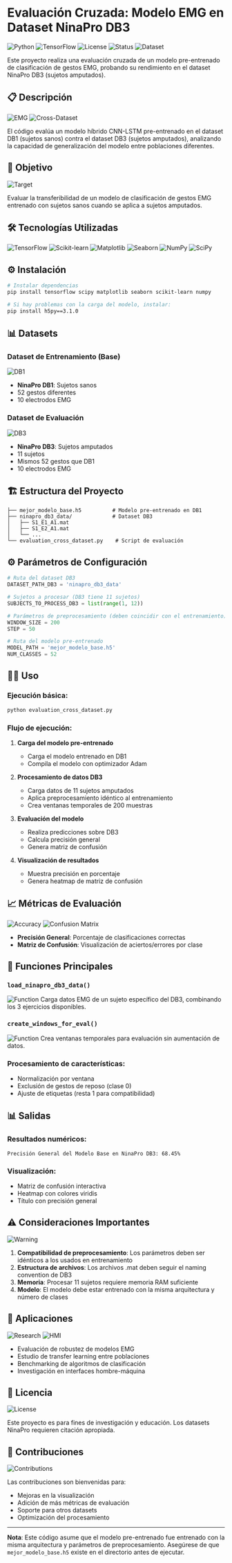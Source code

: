 # Evaluación Cruzada: Modelo EMG en Dataset NinaPro DB3

![Python](https://img.shields.io/badge/Python-3.7%2B-blue)
![TensorFlow](https://img.shields.io/badge/TensorFlow-2.x-orange)
![License](https://img.shields.io/badge/License-MIT-green)
![Status](https://img.shields.io/badge/Status-Active-success)
![Dataset](https://img.shields.io/badge/Dataset-NinaPro_DB3-yellow)

Este proyecto realiza una evaluación cruzada de un modelo pre-entrenado de clasificación de gestos EMG, probando su rendimiento en el dataset NinaPro DB3 (sujetos amputados).

## 📋 Descripción

![EMG](https://img.shields.io/badge/EMG-Classification-purple)
![Cross-Dataset](https://img.shields.io/badge/Evaluation-Cross--Dataset-red)

El código evalúa un modelo híbrido CNN-LSTM pre-entrenado en el dataset DB1 (sujetos sanos) contra el dataset DB3 (sujetos amputados), analizando la capacidad de generalización del modelo entre poblaciones diferentes.

## 🎯 Objetivo

![Target](https://img.shields.io/badge/Goal-Model_Transferability-blueviolet)

Evaluar la transferibilidad de un modelo de clasificación de gestos EMG entrenado con sujetos sanos cuando se aplica a sujetos amputados.

## 🛠️ Tecnologías Utilizadas

![TensorFlow](https://img.shields.io/badge/TensorFlow-Keras-FF6F00)
![Scikit-learn](https://img.shields.io/badge/Scikit--learn-Metrics-F7931E)
![Matplotlib](https://img.shields.io/badge/Matplotlib-Visualization-11557C)
![Seaborn](https://img.shields.io/badge/Seaborn-Heatmaps-4BB5B2)
![NumPy](https://img.shields.io/badge/NumPy-Arrays-013243)
![SciPy](https://img.shields.io/badge/SciPy-.mat_loading-8CAAE6)

## ⚙️ Instalación

```bash
# Instalar dependencias
pip install tensorflow scipy matplotlib seaborn scikit-learn numpy

# Si hay problemas con la carga del modelo, instalar:
pip install h5py==3.1.0
```

## 📊 Datasets

### Dataset de Entrenamiento (Base)
![DB1](https://img.shields.io/badge/DB1-Healthy_Subjects-green)
- **NinaPro DB1**: Sujetos sanos
- 52 gestos diferentes
- 10 electrodos EMG

### Dataset de Evaluación
![DB3](https://img.shields.io/badge/DB3-Amputated_Subjects-orange)
- **NinaPro DB3**: Sujetos amputados
- 11 sujetos
- Mismos 52 gestos que DB1
- 10 electrodos EMG

## 🏗️ Estructura del Proyecto

```
├── mejor_modelo_base.h5          # Modelo pre-entrenado en DB1
├── ninapro_db3_data/             # Dataset DB3
│   ├── S1_E1_A1.mat
│   ├── S1_E2_A1.mat
│   └── ...
└── evaluation_cross_dataset.py    # Script de evaluación
```

## ⚙️ Parámetros de Configuración

```python
# Ruta del dataset DB3
DATASET_PATH_DB3 = 'ninapro_db3_data'

# Sujetos a procesar (DB3 tiene 11 sujetos)
SUBJECTS_TO_PROCESS_DB3 = list(range(1, 12))

# Parámetros de preprocesamiento (deben coincidir con el entrenamiento)
WINDOW_SIZE = 200
STEP = 50

# Ruta del modelo pre-entrenado
MODEL_PATH = 'mejor_modelo_base.h5'
NUM_CLASSES = 52
```

## 🏃‍♂️ Uso

### Ejecución básica:
```bash
python evaluation_cross_dataset.py
```

### Flujo de ejecución:

1. **Carga del modelo pre-entrenado**
   - Carga el modelo entrenado en DB1
   - Compila el modelo con optimizador Adam

2. **Procesamiento de datos DB3**
   - Carga datos de 11 sujetos amputados
   - Aplica preprocesamiento idéntico al entrenamiento
   - Crea ventanas temporales de 200 muestras

3. **Evaluación del modelo**
   - Realiza predicciones sobre DB3
   - Calcula precisión general
   - Genera matriz de confusión

4. **Visualización de resultados**
   - Muestra precisión en porcentaje
   - Genera heatmap de matriz de confusión

## 📈 Métricas de Evaluación

![Accuracy](https://img.shields.io/badge/Metric-Accuracy-blue)
![Confusion Matrix](https://img.shields.io/badge/Metric-Confusion_Matrix-green)

- **Precisión General**: Porcentaje de clasificaciones correctas
- **Matriz de Confusión**: Visualización de aciertos/errores por clase

## 🔧 Funciones Principales

### `load_ninapro_db3_data()`
![Function](https://img.shields.io/badge/Function-Data_Loading-ff69b4)
Carga datos EMG de un sujeto específico del DB3, combinando los 3 ejercicios disponibles.

### `create_windows_for_eval()`
![Function](https://img.shields.io/badge/Function-Windowing-9cf)
Crea ventanas temporales para evaluación sin aumentación de datos.

### Procesamiento de características:
- Normalización por ventana
- Exclusión de gestos de reposo (clase 0)
- Ajuste de etiquetas (resta 1 para compatibilidad)

## 📊 Salidas

### Resultados numéricos:
```
Precisión General del Modelo Base en NinaPro DB3: 68.45%
```

### Visualización:
- Matriz de confusión interactiva
- Heatmap con colores viridis
- Título con precisión general

## ⚠️ Consideraciones Importantes

![Warning](https://img.shields.io/badge/⚠️-Compatibility_Critical-red)

1. **Compatibilidad de preprocesamiento**: Los parámetros deben ser idénticos a los usados en entrenamiento
2. **Estructura de archivos**: Los archivos .mat deben seguir el naming convention de DB3
3. **Memoria**: Procesar 11 sujetos requiere memoria RAM suficiente
4. **Modelo**: El modelo debe estar entrenado con la misma arquitectura y número de clases

## 🎯 Aplicaciones

![Research](https://img.shields.io/badge/Application-Research-8A2BE2)
![HMI](https://img.shields.io/badge/Application-Human_Machine_Interface-20B2AA)

- Evaluación de robustez de modelos EMG
- Estudio de transfer learning entre poblaciones
- Benchmarking de algoritmos de clasificación
- Investigación en interfaces hombre-máquina

## 📄 Licencia

![License](https://img.shields.io/badge/License-MIT-lightgrey)

Este proyecto es para fines de investigación y educación. Los datasets NinaPro requieren citación apropiada.

## 🤝 Contribuciones

![Contributions](https://img.shields.io/badge/Contributions-Welcome-brightgreen)

Las contribuciones son bienvenidas para:
- Mejoras en la visualización
- Adición de más métricas de evaluación
- Soporte para otros datasets
- Optimización del procesamiento

---

**Nota**: Este código asume que el modelo pre-entrenado fue entrenado con la misma arquitectura y parámetros de preprocesamiento. Asegúrese de que `mejor_modelo_base.h5` existe en el directorio antes de ejecutar.
